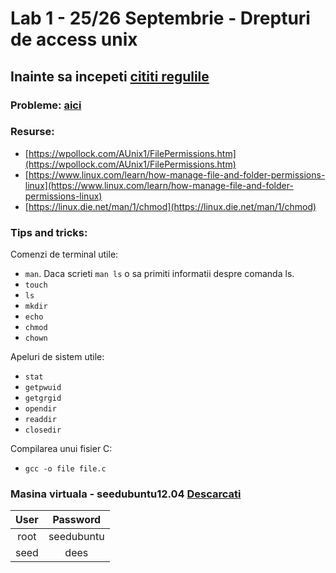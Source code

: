# Lab 1 - 25/26 Septembrie - Drepturi de access unix


## Inainte sa incepeti [cititi regulile](./README.md)


### Probleme: [aici](http://staff.cs.upt.ro/~marius/curs/sec/2012/lab1.html)


### Resurse:

- [https://wpollock.com/AUnix1/FilePermissions.htm](https://wpollock.com/AUnix1/FilePermissions.htm)
- [https://www.linux.com/learn/how-manage-file-and-folder-permissions-linux](https://www.linux.com/learn/how-manage-file-and-folder-permissions-linux)
- [https://linux.die.net/man/1/chmod](https://linux.die.net/man/1/chmod)


### Tips and tricks:

Comenzi de terminal utile:
- `man`. Daca scrieti `man ls` o sa primiti informatii despre comanda ls.
- `touch`
- `ls`
- `mkdir`
- `echo`
- `chmod`
- `chown`

Apeluri de sistem utile:
- `stat`
- `getpwuid`
- `getgrgid`
- `opendir`
- `readdir`
- `closedir`

Compilarea unui fisier C:
- `gcc -o file file.c`


### Masina virtuala - seedubuntu12.04 [Descarcati](http://www.cis.syr.edu/~wedu/seed/lab_env.html)

| User |  Password  |
|:----:|:----------:|
| root | seedubuntu |
| seed |    dees    |
